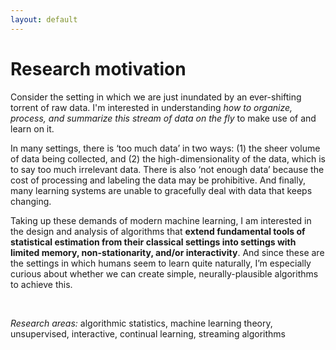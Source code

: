 ```yaml
---
layout: default
---
```


# Research motivation


Consider the setting in which we are just inundated by an ever-shifting torrent of raw data. I'm interested in understanding *how to organize, process, and summarize this stream of data on the fly* to make use of and learn on it. 

In many settings, there is ‘too much data’ in two ways: (1) the sheer volume of data being collected, and (2) the high-dimensionality of the data, which is to say too much irrelevant data. There is also ‘not enough data’ because the cost of processing and labeling the data may be prohibitive. And finally, many learning systems are unable to gracefully deal with data that keeps changing.


Taking up these demands of modern machine learning, I am interested in the design and analysis of algorithms that **extend fundamental tools of statistical estimation from their classical settings into settings with limited memory, non-stationarity, and/or interactivity**. And since these are the settings in which humans seem to learn quite naturally, I’m especially curious about whether we can create simple, neurally-plausible algorithms to achieve this.

<br>

*Research areas:* algorithmic statistics, machine learning theory, unsupervised, interactive, continual learning, streaming algorithms
